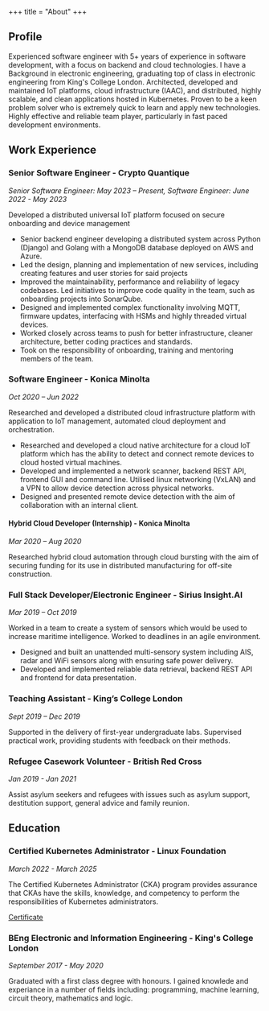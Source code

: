 +++
title = "About"
+++

## Profile

Experienced software engineer with 5+ years of experience in software development, with a focus on backend and cloud technologies. I have a Background in electronic engineering, graduating top of class in electronic engineering from King's College London. Architected, developed and maintained IoT platforms, cloud infrastructure (IAAC), and distributed, highly scalable, and clean applications hosted in Kubernetes. Proven to be a keen problem solver who is extremely quick to learn and apply new technologies. Highly effective and reliable team player, particularly in fast paced development environments.

## Work Experience

### Senior Software Engineer - Crypto Quantique

*Senior Software Engineer: May 2023 – Present, Software Engineer: June 2022 - May 2023*

Developed a distributed universal IoT platform focused on secure onboarding and device management

* Senior backend engineer developing a distributed system across Python (Django) and Golang  with a MongoDB database deployed on AWS and Azure.
* Led the design, planning and implementation of new services, including creating features and user stories for said projects
* Improved the maintainability, performance and reliability of legacy codebases. Led initiatives to improve code quality in the team, such as onboarding projects into SonarQube.
* Designed and implemented complex functionality involving MQTT, firmware updates, interfacing with HSMs and highly threaded virtual devices.
* Worked closely across teams to push for better infrastructure, cleaner architecture, better coding practices and standards. 
* Took on the responsibility of onboarding, training and mentoring members of the team.

### Software Engineer - Konica Minolta

*Oct 2020 – Jun 2022*

Researched and developed a distributed cloud infrastructure platform with application to IoT management, automated cloud deployment and orchestration.
* Researched and developed a cloud native architecture for a cloud IoT platform which has the ability to detect and connect remote devices to cloud hosted virtual machines.
* Developed and implemented a network scanner, backend REST API, frontend GUI and command line. Utilised linux networking (VxLAN) and a VPN to allow device detection across physical networks.
* Designed and presented remote device detection with the aim of collaboration with an internal client.

#### Hybrid Cloud Developer (Internship) - Konica Minolta 

*Mar 2020 – Aug 2020*
 
Researched hybrid cloud automation through cloud bursting with the aim of securing funding for its use in distributed manufacturing for off-site construction.

### Full Stack Developer/Electronic Engineer - Sirius Insight.AI

*Mar 2019 – Oct 2019*

Worked in a team to create a system of sensors which would be used to increase maritime intelligence. Worked to deadlines in an agile environment.
* Designed and built an unattended multi-sensory system including AIS, radar and WiFi sensors along with ensuring safe power delivery.
* Developed and implemented reliable data retrieval, backend REST API and frontend for data presentation.

### Teaching Assistant - King’s College London 
*Sept 2019 – Dec 2019*

Supported in the delivery of first-year undergraduate labs. Supervised practical work, providing students with feedback on their methods.

### Refugee Casework Volunteer - British Red Cross

*Jan 2019 - Jan 2021*

Assist asylum seekers and refugees with issues such as asylum support, destitution support, general advice and family reunion.


## Education

### Certified Kubernetes Administrator - Linux Foundation

*March 2022 - March 2025*

The Certified Kubernetes Administrator (CKA) program provides assurance that CKAs have the skills, knowledge, and competency to perform the responsibilities of Kubernetes administrators.

[Certificate](/cka-certificate.pdf)

### BEng Electronic and Information Engineering - King's College London

*September 2017 - May 2020*

Graduated with a first class degree with honours. I gained knowlede and experiance in a number of fields including: programming, machine learning, circuit theory, mathematics and logic.
